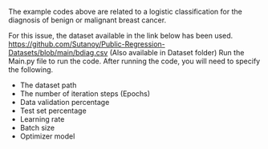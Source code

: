 The example codes above are related to a logistic classification for the diagnosis of benign or malignant breast cancer.

For this issue, the dataset available in the link below has been used.
https://github.com/Sutanoy/Public-Regression-Datasets/blob/main/bdiag.csv
(Also available in Dataset folder)
Run the Main.py file to run the code. After running the code, you will need to specify the following.

* The dataset path
* The number of iteration steps (Epochs)
* Data validation percentage
* Test set percentage
* Learning rate
* Batch size
* Optimizer model

